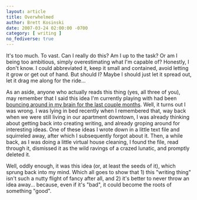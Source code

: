 ```yaml
---
layout: article
title: Overwhelmed
author: Brett Kosinski
date: 2007-03-24 02:00:00 -0700
category: [ writing ]
no_fediverse: true
---
```


It's too much.  To vast.  Can I really do this?  Am I up to the task?  Or am I being too ambitious, simply overestimating what I'm capable of?  Honestly, I don't know.  I could abbreviated it, keep it small and contained, avoid letting it grow or get out of hand.  But should I?  Maybe I should just let it spread out, let it drag me along for the ride...

As an aside, anyone who actually reads this thing (yes, all three of you), may remember that I said this idea I'm currently playing with had been [bouncing around in my brain for the last couple months](Blog-2007-03-19.md).  Well, it turns out I was wrong.  I was lying in bed recently when I remembered that, way back when we were still living in our apartment downtown, I was already thinking about getting back into creating writing, and already groping around for interesting ideas.  One of these ideas I wrote down in a little text file and squirreled away, after which I subsequently forgot about it.  Then, a while back, as I was doing a little virtual house cleaning, I found the file, read through it, dismissed it as the wild ravings of a crazed lunatic, and promptly deleted it.

Well, oddly enough, it was this idea (or, at least the seeds of it), which sprung back into my mind.  Which all goes to show that 1) this "writing thing" isn't such a nutty flight of fancy after all, and 2) it's better to never throw an idea away... because, even if it's "bad", it could become the roots of something "good".

